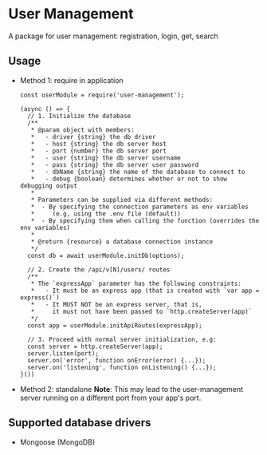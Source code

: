 # User Management
A package for user management: registration, login, get, search

## Usage
- Method 1: require in application
  ```
  const userModule = require('user-management');

  (async () => {
    // 1. Initialize the database
    /**
     * @param object with members:
     *   - driver {string} the db driver
     *   - host {string} the db server host
     *   - port {number} the db server port
     *   - user {string} the db server username
     *   - pass {string} the db server user password
     *   - dbName {string} the name of the database to connect to
     *   - debug {boolean} determines whether or not to show debugging output
     *
     * Parameters can be supplied via different methods:
     *  - By specifying the connection parameters as env variables
     *     (e.g, using the .env file (default))
     *  - By specifying them when calling the function (overrides the env variables)
     *
     * @return {resource} a database connection instance
     */
    const db = await userModule.initDb(options);

    // 2. Create the /api/v[N]/users/ routes
    /**
     * The `expressApp` parameter has the following constraints:
     *   - It must be an express app (that is created with `var app = express()`)
     *   - It MUST NOT be an express server, that is,
     *     it must not have been passed to `http.createServer(app)`
     */
    const app = userModule.initApiRoutes(expressApp);

    // 3. Proceed with normal server initialization, e.g:
    const server = http.createServer(app);
    server.listen(port);
    server.on('error', function onError(error) {...});
    server.on('listening', function onListening() {...});
  }())
  ```
- Method 2: standalone
  **Note**: This may lead to the user-management server running on a different
  port from your app's port.

## Supported database drivers
- Mongoose (MongoDB)
